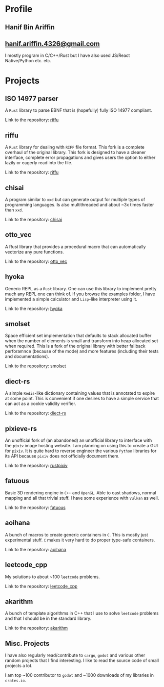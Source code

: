 # Profile
## Hanif Bin Ariffin
## hanif.ariffin.4326@gmail.com

I mostly program in C/C++/Rust but I have also used JS/React Native/Python etc. etc.


# Projects

## ISO 14977 parser

A `Rust` library to parse EBNF that is (hopefully) fully ISO 14977 compliant.

Link to the repository: [riffu](https://github.com/hbina/iso_14977)

## riffu

A `Rust` library for dealing with `RIFF` file format.
This fork is a complete overhaul of the original library.
This fork is designed to have a cleaner interface, complete error propagations and gives users the option to either lazily or eagerly read into the file.

Link to the repository: [riffu](https://github.com/hbina/riffu)

## chisai

A program similar to `xxd` but can generate output for multiple types of programming languages. Is also multithreaded and about ~3x times faster than `xxd`.

Link to the repository: [chisai](https://github.com/hbina/chisai)

## otto_vec

A Rust library that provides a procedural macro that can automatically vectorize any pure functions.

Link to the repository: [otto_vec](https://github.com/hbina/otto_vec)

## hyoka

Generic REPL as a `Rust` library. One can use this library to implement pretty much any REPL one can think of. If you browse the examples folder, I have implemented a simple calculator and `Lisp`-like interpreter using it.

Link to the repository: [hyoka](https://github.com/hbina/hyoka)

## smolset

Space efficient set implementation that defaults to stack allocated buffer when the number of elements is small and transform into heap allocated set when required. This is a fork of the original library with better fallback perforamnce (because of the mode) and more features (including their tests and documentations).

Link to the repository: [smolset](https://github.com/hbina/smolset)

## diect-rs

A simple `Redis`-like dictionary containing values that is annotated to expire at some point.
This is convenient if one desires to have a simple service that can act as a cookie validity verifier.

Link to the repository: [diect-rs](https://github.com/hbina/diect-rs)

## pixieve-rs

An unofficial fork of (an abandoned) an unofficial library to interface with the `pixiv` image hosting website. I am planning on using this to create a GUI for `pixiv`. It is quite hard to reverse engineer the various `Python` libraries for its API because `pixiv` does not officially document them.

Link to the repository: [rustpixiv](https://github.com/hbina/rustpixiv)

## fatuous

Basic 3D rendering engine in `C++` and `OpenGL`. Able to cast shadows, normal mapping and all that trivial stuff. I have some experience with `Vulkan` as well.

Link to the repository: [fatuous](https://github.com/hbina/fatuous)

## aoihana

A bunch of macros to create generic containers in `C`. This is mostly just experimental stuff. `C` makes it very hard to do proper type-safe containers.

Link to the repository: [aoihana](https://github.com/hbina/aoihana)

## leetcode_cpp

My solutions to about ~100 `leetcode` problems.

Link to the repository: [leetcode_cpp](https://github.com/hbina/leetcode_cpp)

## akarithm

A bunch of template algorithms in C++ that I use to solve `leetcode` problems and that I should be in the standard library.

Link to the repository: [akarithm](https://github.com/hbina/akarithm)

## Misc. Projects

I have also regularly read/contribute to `cargo`, `godot` and various other random projects that I find interesting. I like to read the source code of small projects a lot.

I am top ~100 contributor to `godot` and ~1000 downloads of my libraries in `crates.io`.
